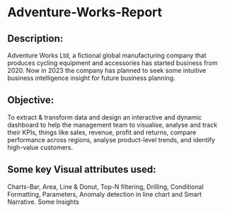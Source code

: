 # Adventure-Works-Report
## Description: 
  Adventure Works Ltd, a fictional global manufacturing company that produces cycling equipment and accessories has started business from 2020. Now in 2023 the company has 
  planned to seek some intuitive business intelligence insight for future business planning.
## Objective: 
  To extract & transform data and design an interactive and dynamic dashboard to help the management team to visualise, analyse and track their KPIs, things like sales, 
  revenue, profit and returns, compare performance across regions, analyse product-level trends, and identify high-value customers.
## Some key Visual attributes used: 
Charts-Bar, Area, Line & Donut, Top-N filtering, Drilling, Conditional Formatting, Parameters, Anomaly detection in line chart and Smart Narrative.
Some Insights
